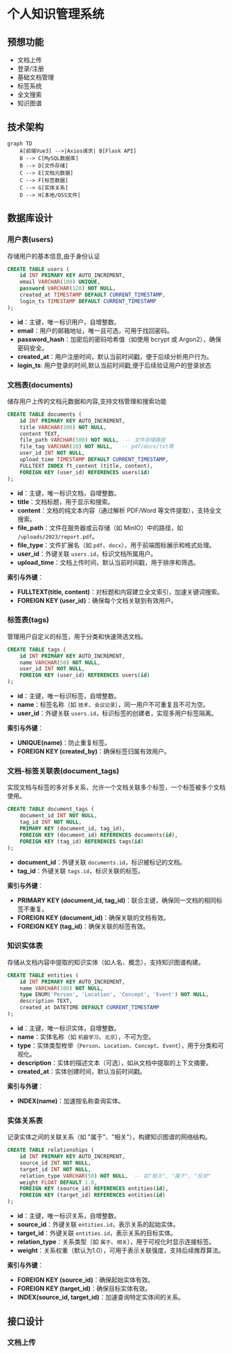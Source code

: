 # 个人知识管理系统

## 预想功能

- 文档上传
- 登录/注册
- 基础文档管理
- 标签系统
- 全文搜索
- 知识图谱

## 技术架构

```mermaid
graph TD
    A[前端Vue3] -->|Axios请求| B[Flask API]
    B --> C[MySQL数据库]
    B --> D[文件存储]
    C --> E[文档元数据]
    C --> F[标签数据]
    C --> G[实体关系]
    D --> H[本地/OSS文件]
```



## 数据库设计

### 用户表(users)

存储用户的基本信息,由于身份认证

```sql
CREATE TABLE users (
    id INT PRIMARY KEY AUTO_INCREMENT,
    email VARCHAR(100) UNIQUE,
    password VARCHAR(128) NOT NULL,
    created_at TIMESTAMP DEFAULT CURRENT_TIMESTAMP,
    login_ts TIMESTAMP DEFAULT CURRENT_TIMESTAMP
);
```

- **id**：主键，唯一标识用户，自增整数。
- **email**：用户的邮箱地址，唯一且可选，可用于找回密码。
- **password_hash**：加密后的密码哈希值（如使用 bcrypt 或 Argon2），确保密码安全。
- **created_at**：用户注册时间，默认当前时间戳，便于后续分析用户行为。
- **login_ts**: 用户登录的时间,默认当前时间戳,便于后续验证用户的登录状态

### 文档表(documents)

储存用户上传的文档元数据和内容,支持文档管理和搜索功能

```sql
CREATE TABLE documents (
    id INT PRIMARY KEY AUTO_INCREMENT,
    title VARCHAR(200) NOT NULL,
    content TEXT,
    file_path VARCHAR(500) NOT NULL,  -- 文件存储路径
    file_tag VARCHAR(10) NOT NULL,   -- pdf/docx/txt等
    user_id INT NOT NULL,
    upload_time TIMESTAMP DEFAULT CURRENT_TIMESTAMP,
    FULLTEXT INDEX ft_content (title, content),
    FOREIGN KEY (user_id) REFERENCES users(id)
);
```

- **id**：主键，唯一标识文档，自增整数。
- **title**：文档标题，用于显示和搜索。
- **content**：文档的纯文本内容（通过解析 PDF/Word 等文件提取），支持全文搜索。
- **file_path**：文件在服务器或云存储（如 MinIO）中的路径，如 `/uploads/2023/report.pdf`。
- **file_type**：文件扩展名（如 `pdf`、`docx`），用于前端图标展示和格式处理。
- **user_id**：外键关联 `users.id`，标识文档所属用户。
- **upload_time**：文档上传时间，默认当前时间戳，用于排序和筛选。

**索引与外键**：

- **FULLTEXT(title, content)**：对标题和内容建立全文索引，加速关键词搜索。
- **FOREIGN KEY (user_id)**：确保每个文档关联到有效用户。

### 标签表(tags)

管理用户自定义的标签，用于分类和快速筛选文档。

```sql
CREATE TABLE tags (
    id INT PRIMARY KEY AUTO_INCREMENT,
    name VARCHAR(50) NOT NULL,
    user_id INT NOT NULL,
    FOREIGN KEY (user_id) REFERENCES users(id)
);
```

- **id**：主键，唯一标识标签，自增整数。
- **name**：标签名称（如 `技术`、`会议记录`），同一用户不可重复且不可为空。
- **user_id**：外键关联 `users.id`，标识标签的创建者，实现多用户标签隔离。

**索引与外键**：

- **UNIQUE(name)**：防止重复标签。
- **FOREIGN KEY (created_by)**：确保标签归属有效用户。

### 文档-标签关联表(**document_tags**)

实现文档与标签的多对多关系，允许一个文档关联多个标签，一个标签被多个文档使用。

```sql
CREATE TABLE document_tags (
    document_id INT NOT NULL,
    tag_id INT NOT NULL,
    PRIMARY KEY (document_id, tag_id),
    FOREIGN KEY (document_id) REFERENCES documents(id),
    FOREIGN KEY (tag_id) REFERENCES tags(id)
);
```

- **document_id**：外键关联 `documents.id`，标识被标记的文档。
- **tag_id**：外键关联 `tags.id`，标识关联的标签。

**索引与外键**：

- **PRIMARY KEY (document_id, tag_id)**：联合主键，确保同一文档的相同标签不重复。
- **FOREIGN KEY (document_id)**：确保关联的文档有效。
- **FOREIGN KEY (tag_id)**：确保关联的标签有效。

### 知识实体表

存储从文档内容中提取的知识实体（如人名、概念），支持知识图谱构建。

```sql
CREATE TABLE entities (
    id INT PRIMARY KEY AUTO_INCREMENT,
    name VARCHAR(100) NOT NULL,
    type ENUM('Person', 'Location', 'Concept', 'Event') NOT NULL,
    description TEXT,
    created_at DATETIME DEFAULT CURRENT_TIMESTAMP
);
```

- **id**：主键，唯一标识实体，自增整数。
- **name**：实体名称（如 `机器学习`、`北京`），不可为空。
- **type**：实体类型枚举（`Person`、`Location`、`Concept`、`Event`），用于分类和可视化。
- **description**：实体的描述文本（可选），如从文档中提取的上下文摘要。
- **created_at**：实体创建时间，默认当前时间戳。

**索引与外键**：

- **INDEX(name)**：加速按名称查询实体。

### 实体关系表

记录实体之间的关联关系（如 "属于"、"相关"），构建知识图谱的网络结构。

```sql
CREATE TABLE relationships (
    id INT PRIMARY KEY AUTO_INCREMENT,
    source_id INT NOT NULL,
    target_id INT NOT NULL,
    relation_type VARCHAR(50) NOT NULL,  -- 如"相关", "属于", "反对"
    weight FLOAT DEFAULT 1.0,
    FOREIGN KEY (source_id) REFERENCES entities(id),
    FOREIGN KEY (target_id) REFERENCES entities(id)
);
```

- **id**：主键，唯一标识关系，自增整数。
- **source_id**：外键关联 `entities.id`，表示关系的起始实体。
- **target_id**：外键关联 `entities.id`，表示关系的目标实体。
- **relation_type**：关系类型（如 `属于`、`相关`），用于可视化时显示连接标签。
- **weight**：关系权重（默认为1.0），可用于表示关联强度，支持后续推荐算法。

**索引与外键**：

- **FOREIGN KEY (source_id)**：确保起始实体有效。
- **FOREIGN KEY (target_id)**：确保目标实体有效。
- **INDEX(source_id, target_id)**：加速查询特定实体间的关系。

## 接口设计

### 文档上传



